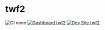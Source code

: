 # twf2

![CI none](https://img.shields.io/badge/ci-none-orange.svg)
[![Dashboard twf2](https://img.shields.io/badge/dashboard-twf2-yellow.svg)](https://dashboard.pantheon.io/sites/ac7bb325-830a-4a64-8ff9-b1458cf3b26a#dev/code)
[![Dev Site twf2](https://img.shields.io/badge/site-twf2-blue.svg)](http://dev-twf2.pantheonsite.io/)